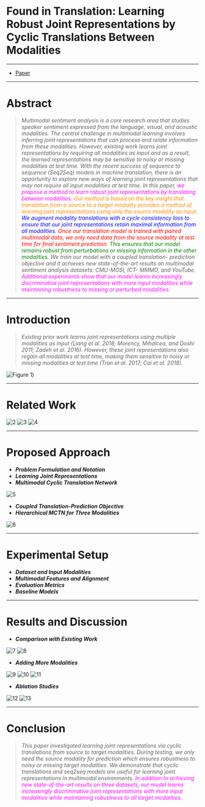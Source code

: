 # Found in Translation: Learning Robust Joint Representations by Cyclic Translations Between Modalities

----------

 - [Paper](https://arxiv.org/pdf/1812.07809.pdf)

----------
# Abstract

> *Multimodal sentiment analysis is a core research area that studies speaker sentiment expressed from the language, visual, and acoustic modalities. The central challenge in multimodal learning involves inferring joint representations that can process and relate information from these modalities. However, existing work learns joint representations by requiring all modalities as input and as a result, the learned representations may be sensitive to noisy or missing modalities at test time. With the recent success of sequence to sequence (Seq2Seq) models in machine translation, there is an opportunity to explore new ways of learning joint representations that may not require all input modalities at test time. In this paper, <font color="#FF00FF">we propose a method to learn robust joint representations by translating between modalities.</font> <font color="#FF8C00">Our method is based on the key insight that translation from a source to a target modality provides a method of learning joint representations using only the source modality as input.</font> <font color="blue">We augment modality translations with a cycle consistency loss to ensure that our joint representations retain maximal information from all modalities.</font> <font color="red">Once our translation model is trained with paired multimodal data, we only need data from the source modality at test time for final sentiment prediction.</font> <font color="green">This ensures that our model remains robust from perturbations or missing information in the other modalities.</font> We train our model with a coupled translation- prediction objective and it achieves new state-of-the-art results on multimodal sentiment analysis datasets: CMU-MOSI, ICT- MMMO, and YouTube. <font color="#FF00FF">Additional experiments show that our model learns increasingly discriminative joint representations with more input modalities while maintaining robustness to missing or perturbed modalities.</font>*

----------
# Introduction

> *Existing prior work learns joint representations using multiple modalities as input (Liang et al. 2018; Morency, Mihalcea, and Doshi 2011; Zadeh et al. 2016). However, these joint representations also regain all modalities at test time, making them sensitive to noisy or missing modalities at test time (Tran et al. 2017; Cai et al. 2018).*

![Figure 1](https://github.com/Eurus-Holmes/Research_Papers/raw/master/paper_notes/Found-in-Translation-Learning-Robust-Joint-Representations-by-Cyclic-Translations-Between-Modalities/images/1.png))

----------
# Related Work

![2](https://leanote.com/api/file/getImage?fileId=5c43339fab644154ed000f3d)
![3](https://leanote.com/api/file/getImage?fileId=5c4333e9ab644152f9000f55)
![4](https://leanote.com/api/file/getImage?fileId=5c433419ab644154ed000f41)

----------
# Proposed Approach

 - ***Problem Formulation and Notation***
 - ***Learning Joint Representations***
 - ***Multimodal Cyclic Translation Network***

![5](https://leanote.com/api/file/getImage?fileId=5c433486ab644154ed000f44)

 - ***Coupled Translation-Prediction Objective***
 - ***Hierarchical MCTN for Three Modalities***

![6](https://leanote.com/api/file/getImage?fileId=5c4334c0ab644152f9000f64)

----------
# Experimental Setup

 - ***Dataset and Input Modalities***
 - ***Multimodal Features and Alignment***
 - ***Evaluation Metrics***
 - ***Baseline Models***

----------
# Results and Discussion

 - ***Comparison with Existing Work***

![7](https://leanote.com/api/file/getImage?fileId=5c433512ab644152f9000f65)
![8](https://leanote.com/api/file/getImage?fileId=5c43351fab644154ed000f58)

 - ***Adding More Modalities***

![9](https://leanote.com/api/file/getImage?fileId=5c4335abab644154ed000f5e)
![10](https://leanote.com/api/file/getImage?fileId=5c4335bbab644154ed000f60)
![11](https://leanote.com/api/file/getImage?fileId=5c4335d0ab644152f9000f6b)

  - ***Ablation Studies***

![12](https://leanote.com/api/file/getImage?fileId=5c4335edab644152f9000f6e)
![13](https://leanote.com/api/file/getImage?fileId=5c433605ab644152f9000f70)

----------
# Conclusion

> *This paper investigated learning joint representations via cyclic translations from source to target modalities. During testing, we only need the source modality for prediction which ensures robustness to noisy or missing target modalities. We demonstrate that cyclic translations and seq2seq models are useful for learning joint representations in multimodal environments. <font color="#FF00FF">In addition to achieving new state-of-the-art results on three datasets, our model learns increasingly discriminative joint representations with more input modalities while maintaining robustness to all target modalities.</font>*
